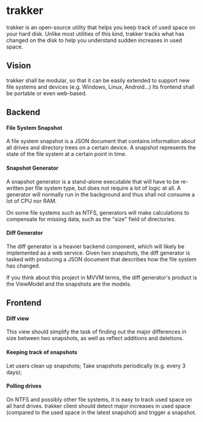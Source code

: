 # trakker
trakker is an open-source utility that helps you keep track of used space on your hard disk. Unlike most utilities of this kind, trakker tracks what has changed on the disk to help you understand sudden increases in used space.


## Vision
trakker shall be modular, so that it can be easily extended to support new file systems and devices (e.g. Windows, Linux, Android...)
Its frontend shall be portable or even web-based.

## Backend
#### File System Snapshot
A file system snapshot is a JSON document that contains information about all drives and directory trees on a certain device. 
A snapshot represents the state of the file system at a certain point in time.

#### Snapshot Generator
A snapshot generator is a stand-alone executable that will have to be re-written per file system type, but does not require a lot of logic at all.
A generator will normally run in the background and thus shall not consume a lot of CPU nor RAM.

On some file systems such as NTFS, generators will make calculations to compensate for missing data, such as the "size" field of directories.

#### Diff Generator
The diff generator is a heavier backend component, which will likely be implemented as a web service.
Given two snapshots, the diff generator is tasked with producing a JSON document that describes how the file system has changed.

If you think about this project in MVVM terms, the diff generator's product is the ViewModel and the snapshots are the models.

## Frontend
#### Diff view
This view should simplify the task of finding out the major differences in size between two snapshots, as well as reflect additions and deletions.

#### Keeping track of snapshots
Let users clean up snapshots;
Take snapshots periodically (e.g. every 3 days);

#### Polling drives
On NTFS and possibly other file systems, it is easy to track used space on all hard drives. trakker client should detect major increases in used space (compared to the used space in the latest snapshot) and trigger a snapshot.
